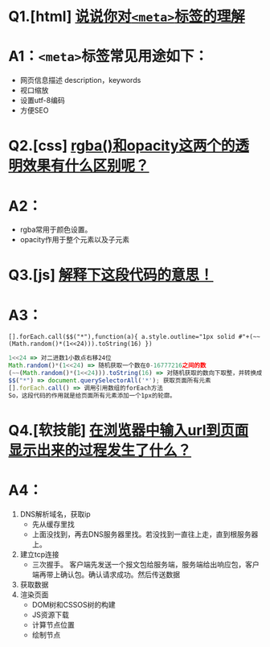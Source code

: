 # Q1.[html] [说说你对`<meta>`标签的理解](https://github.com/haizlin/fe-interview/issues/98)
# A1：`<meta>`标签常见用途如下：
* 网页信息描述 description，keywords
* 视口缩放
* 设置utf-8编码
* 方便SEO

# Q2.[css] [rgba()和opacity这两个的透明效果有什么区别呢？](https://github.com/haizlin/fe-interview/issues/99)
# A2：
* rgba常用于颜色设置。
* opacity作用于整个元素以及子元素

# Q3.[js] [解释下这段代码的意思！](https://github.com/haizlin/fe-interview/issues/100)
# A3：
`[].forEach.call($$("*"),function(a){ a.style.outline="1px solid #"+(~~(Math.random()*(1<<24))).toString(16) })`
```javascript
1<<24 => 对二进数1小数点右移24位
Math.random()*(1<<24) => 随机获取一个数在0-16777216之间的数
(~~(Math.random()*(1<<24))).toString(16) => 对随机获取的数向下取整，并转换成16进制
$$("*") => document.querySelectorAll('*'); 获取页面所有元素
[].forEach.call() => 调用引用数组的forEach方法
So，这段代码的作用就是给页面所有元素添加一个1px的轮廓。
```

# Q4.[软技能] [在浏览器中输入url到页面显示出来的过程发生了什么？](https://github.com/haizlin/fe-interview/issues/101)
# A4：
1. DNS解析域名，获取ip
    * 先从缓存里找
    * 上面没找到，再去DNS服务器里找。若没找到一直往上走，直到根服务器上。
2. 建立tcp连接
    * 三次握手。 客户端先发送一个报文包给服务端，服务端给出响应包，客户端再带上确认包。确认请求成功。然后传送数据
3. 获取数据
4. 渲染页面
    * DOM树和CSSOS树的构建
    * JS资源下载
    * 计算节点位置
    * 绘制节点